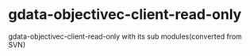 gdata-objectivec-client-read-only
=================================

gdata-objectivec-client-read-only with its sub modules(converted from SVN)